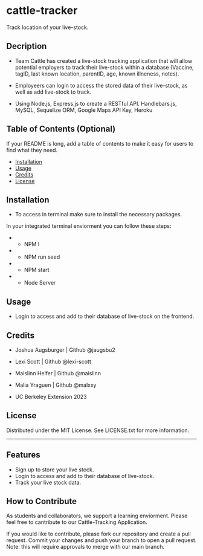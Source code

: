 
# cattle-tracker
Track location of your live-stock.

## Decription

- Team Cattle has created a live-stock tracking application that will allow potential employers to track their live-stock within a database (Vaccine, tagID, last known location, parentID, age, known illneness, notes). 

- Employeers can login to access the stored data of their live-stock, as well as add live-stock to track. 

- Using Node.js, Express.js to create a RESTful API.  Handlebars.js, MySQL, Sequelize ORM, Google Maps API Key, Heroku


## Table of Contents (Optional)


If your README is long, add a table of contents to make it easy for users to find what they need.


- [Installation](#installation)
- [Usage](#usage)
- [Credits](#credits)
- [License](#license)


## Installation

- To access in terminal make sure to install the necessary packages. 

In your integrated terminal enviorment you can follow these steps: 
- - NPM I 
- - NPM run seed
- - NPM start
- - Node Server



## Usage

- Login to access and add to their database of live-stock on the frontend. 


## Credits

- Joshua Augsburger | Github @jaugsbu2
- Lexi Scott | Github @lexi-scott
- Maislinn Helfer | Github @maislinn
- Malia Yraguen | Github @malxxy

- UC Berkeley Extension 2023


## License

Distributed under the MIT License. See LICENSE.txt for more information.

---


## Features
- Sign up to store your live stock. 
- Login to access and add to their database of live-stock. 
- Track your live stock data. 


## How to Contribute

As students and collaborators, we support a learning enviorment. Please feel free to cantribute to our Cattle-Tracking Application. 

If you would like to contribute, please fork our repository and create a pull request. Commit your changes and push your branch to open a pull request. Note: this will require approvals to merge with our main branch. 




